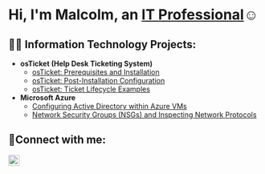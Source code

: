 <h1>Hi, I'm Malcolm, an <a href="https://linkedin.com/in/malcolm-bradford">IT Professional</a>☺</h1>

<h2>👨‍💻 Information Technology Projects:</h2>

- <b>osTicket (Help Desk Ticketing System)</b>
  - [osTicket: Prerequisites and Installation](https://github.com/malcolmbradford/osticket-prereqs)
  - [osTicket: Post-Installation Configuration](https://github.com/malcolmbradford/post-install-config)
  - [osTicket: Ticket Lifecycle Examples](https://github.com/malcolmbradford/ticket-lifecycle)
- <b>Microsoft Azure</b>
  - [Configuring Active Directory within Azure VMs](https://github.com/malcolmbradford/configure-ad)
  - [Network Security Groups (NSGs) and Inspecting Network Protocols](https://github.com/malcolmbradford/azure-network-protocols)

<h2>🤳Connect with me:</h2>

[<img align="left" alt="Josh | LinkedIn" width="22px" src="https://cdn.jsdelivr.net/npm/simple-icons@v3/icons/linkedin.svg" />][linkedin]


[linkedin]: https://linkedin.com/in/malcolm-bradford

